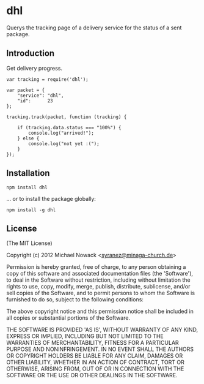 # dhl

Querys the tracking page of a delivery service for the status of a sent package.

## Introduction

Get delivery progress.

    var tracking = require('dhl');

    var packet = {
        "service": "dhl",
        "id":      23
    };

    tracking.track(packet, function (tracking) {

        if (tracking.data.status === "100%") {
            console.log("arrived!");
        } else {
            console.log("not yet :(");
        }
    });

## Installation
`npm install dhl`

... or to install the package globally:

`npm install -g dhl`

## License

(The MIT License)

Copyright (c) 2012 Michael Nowack &lt;syranez@minaga-church.de&gt;

Permission is hereby granted, free of charge, to any person obtaining
a copy of this software and associated documentation files (the
'Software'), to deal in the Software without restriction, including
without limitation the rights to use, copy, modify, merge, publish,
distribute, sublicense, and/or sell copies of the Software, and to
permit persons to whom the Software is furnished to do so, subject to
the following conditions:

The above copyright notice and this permission notice shall be
included in all copies or substantial portions of the Software.

THE SOFTWARE IS PROVIDED 'AS IS', WITHOUT WARRANTY OF ANY KIND,
EXPRESS OR IMPLIED, INCLUDING BUT NOT LIMITED TO THE WARRANTIES OF
MERCHANTABILITY, FITNESS FOR A PARTICULAR PURPOSE AND NONINFRINGEMENT.
IN NO EVENT SHALL THE AUTHORS OR COPYRIGHT HOLDERS BE LIABLE FOR ANY
CLAIM, DAMAGES OR OTHER LIABILITY, WHETHER IN AN ACTION OF CONTRACT,
TORT OR OTHERWISE, ARISING FROM, OUT OF OR IN CONNECTION WITH THE
SOFTWARE OR THE USE OR OTHER DEALINGS IN THE SOFTWARE.
